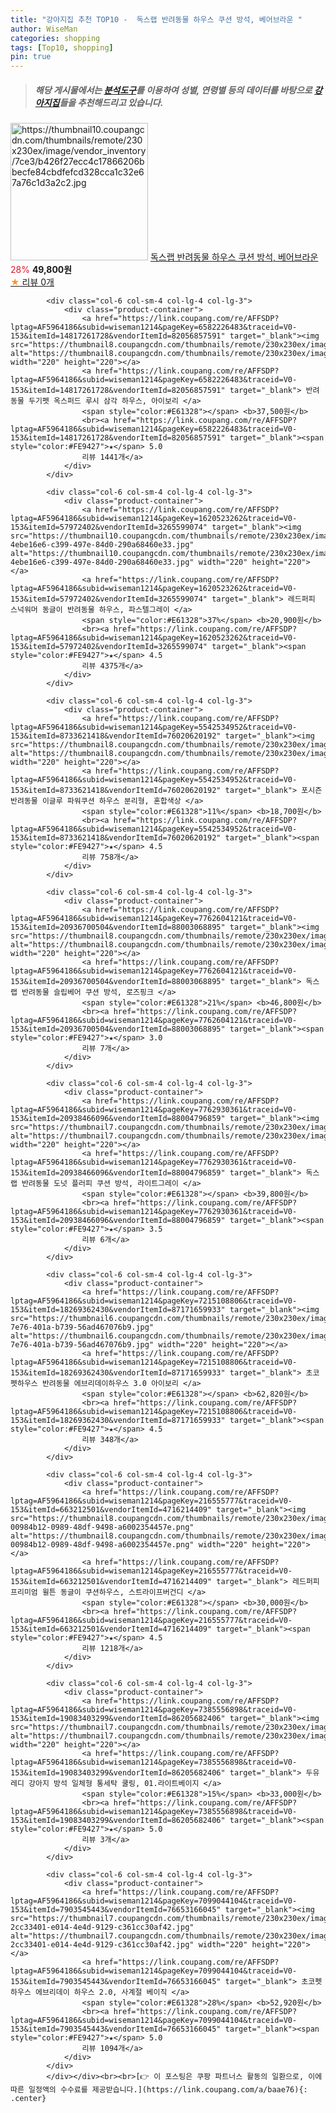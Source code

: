 ```yaml
---
title: "강아지집 추천 TOP10 -  독스랩 반려동물 하우스 쿠션 방석, 베어브라운 "
author: WiseMan
categories: shopping
tags: [Top10, shopping]
pin: true
---
```


> ##### 해당 게시물에서는 [**분석도구**](https://itemscout.io/)를 이용하여 **성별**, **연령별** 등의 데이터를 바탕으로 [**강아지집**](https://link.coupang.com/a/baae76)들을 추천해드리고 있습니다.
<div class="container"><div class="row">
            <div class="col-6 col-sm-4 col-lg-4 col-lg-3">
                <div class="product-container">
                    <a href="https://link.coupang.com/re/AFFSDP?lptag=AF5964186&subid=wiseman1214&pageKey=7860454873&traceid=V0-153&itemId=21448442898&vendorItemId=88503003888" target="_blank"><img src="https://thumbnail10.coupangcdn.com/thumbnails/remote/230x230ex/image/vendor_inventory/7ce3/b426f27ecc4c17866206bbecfe84cbdfefcd328cca1c32e67a76c1d3a2c2.jpg" alt="https://thumbnail10.coupangcdn.com/thumbnails/remote/230x230ex/image/vendor_inventory/7ce3/b426f27ecc4c17866206bbecfe84cbdfefcd328cca1c32e67a76c1d3a2c2.jpg" width="220" height="220"></a>
                    <a href="https://link.coupang.com/re/AFFSDP?lptag=AF5964186&subid=wiseman1214&pageKey=7860454873&traceid=V0-153&itemId=21448442898&vendorItemId=88503003888" target="_blank"> 독스랩 반려동물 하우스 쿠션 방석, 베어브라운 </a>
                    <span style="color:#E61328">28%</span> <b>49,800원</b>
                    <br><a href="https://link.coupang.com/re/AFFSDP?lptag=AF5964186&subid=wiseman1214&pageKey=7860454873&traceid=V0-153&itemId=21448442898&vendorItemId=88503003888" target="_blank"><span style="color:#FE9427">★</span> 
                    리뷰 0개</a>
                </div>
            </div>
            
            <div class="col-6 col-sm-4 col-lg-4 col-lg-3">
                <div class="product-container">
                    <a href="https://link.coupang.com/re/AFFSDP?lptag=AF5964186&subid=wiseman1214&pageKey=6582226483&traceid=V0-153&itemId=14817261728&vendorItemId=82056857591" target="_blank"><img src="https://thumbnail8.coupangcdn.com/thumbnails/remote/230x230ex/image/rs_quotation_api/4feyjqfp/7ea5127b55274c8bb8719d28dea868ec.jpg" alt="https://thumbnail8.coupangcdn.com/thumbnails/remote/230x230ex/image/rs_quotation_api/4feyjqfp/7ea5127b55274c8bb8719d28dea868ec.jpg" width="220" height="220"></a>
                    <a href="https://link.coupang.com/re/AFFSDP?lptag=AF5964186&subid=wiseman1214&pageKey=6582226483&traceid=V0-153&itemId=14817261728&vendorItemId=82056857591" target="_blank"> 반려동물 두기펫 옥스퍼드 루시 삼각 하우스, 아이보리 </a>
                    <span style="color:#E61328"></span> <b>37,500원</b>
                    <br><a href="https://link.coupang.com/re/AFFSDP?lptag=AF5964186&subid=wiseman1214&pageKey=6582226483&traceid=V0-153&itemId=14817261728&vendorItemId=82056857591" target="_blank"><span style="color:#FE9427">★</span> 5.0
                    리뷰 1441개</a>
                </div>
            </div>
            
            <div class="col-6 col-sm-4 col-lg-4 col-lg-3">
                <div class="product-container">
                    <a href="https://link.coupang.com/re/AFFSDP?lptag=AF5964186&subid=wiseman1214&pageKey=1620523262&traceid=V0-153&itemId=57972402&vendorItemId=3265599074" target="_blank"><img src="https://thumbnail10.coupangcdn.com/thumbnails/remote/230x230ex/image/retail/images/7497994884651268-4ebe16e6-c399-497e-84d0-290a68460e33.jpg" alt="https://thumbnail10.coupangcdn.com/thumbnails/remote/230x230ex/image/retail/images/7497994884651268-4ebe16e6-c399-497e-84d0-290a68460e33.jpg" width="220" height="220"></a>
                    <a href="https://link.coupang.com/re/AFFSDP?lptag=AF5964186&subid=wiseman1214&pageKey=1620523262&traceid=V0-153&itemId=57972402&vendorItemId=3265599074" target="_blank"> 레드퍼피 스넉워머 동글이 반려동물 하우스, 파스텔그레이 </a>
                    <span style="color:#E61328">37%</span> <b>20,900원</b>
                    <br><a href="https://link.coupang.com/re/AFFSDP?lptag=AF5964186&subid=wiseman1214&pageKey=1620523262&traceid=V0-153&itemId=57972402&vendorItemId=3265599074" target="_blank"><span style="color:#FE9427">★</span> 4.5
                    리뷰 4375개</a>
                </div>
            </div>
            
            <div class="col-6 col-sm-4 col-lg-4 col-lg-3">
                <div class="product-container">
                    <a href="https://link.coupang.com/re/AFFSDP?lptag=AF5964186&subid=wiseman1214&pageKey=5542534952&traceid=V0-153&itemId=8733621418&vendorItemId=76020620192" target="_blank"><img src="https://thumbnail8.coupangcdn.com/thumbnails/remote/230x230ex/image/rs_quotation_api/km4wof4k/76c3f1cdefd44a329dbbe28d163b0ec1.jpg" alt="https://thumbnail8.coupangcdn.com/thumbnails/remote/230x230ex/image/rs_quotation_api/km4wof4k/76c3f1cdefd44a329dbbe28d163b0ec1.jpg" width="220" height="220"></a>
                    <a href="https://link.coupang.com/re/AFFSDP?lptag=AF5964186&subid=wiseman1214&pageKey=5542534952&traceid=V0-153&itemId=8733621418&vendorItemId=76020620192" target="_blank"> 포시즌 반려동물 이글루 파워쿠션 하우스 분리형, 혼합색상 </a>
                    <span style="color:#E61328">11%</span> <b>18,700원</b>
                    <br><a href="https://link.coupang.com/re/AFFSDP?lptag=AF5964186&subid=wiseman1214&pageKey=5542534952&traceid=V0-153&itemId=8733621418&vendorItemId=76020620192" target="_blank"><span style="color:#FE9427">★</span> 4.5
                    리뷰 758개</a>
                </div>
            </div>
            
            <div class="col-6 col-sm-4 col-lg-4 col-lg-3">
                <div class="product-container">
                    <a href="https://link.coupang.com/re/AFFSDP?lptag=AF5964186&subid=wiseman1214&pageKey=7762604121&traceid=V0-153&itemId=20936700504&vendorItemId=88003068895" target="_blank"><img src="https://thumbnail8.coupangcdn.com/thumbnails/remote/230x230ex/image/vendor_inventory/9a09/1f1107cbec948a83b8b35dbf50cfc7d8d010eec91afb18e800cb841e9983.jpg" alt="https://thumbnail8.coupangcdn.com/thumbnails/remote/230x230ex/image/vendor_inventory/9a09/1f1107cbec948a83b8b35dbf50cfc7d8d010eec91afb18e800cb841e9983.jpg" width="220" height="220"></a>
                    <a href="https://link.coupang.com/re/AFFSDP?lptag=AF5964186&subid=wiseman1214&pageKey=7762604121&traceid=V0-153&itemId=20936700504&vendorItemId=88003068895" target="_blank"> 독스랩 반려동물 슬립베어 쿠션 방석, 로즈핑크 </a>
                    <span style="color:#E61328">21%</span> <b>46,800원</b>
                    <br><a href="https://link.coupang.com/re/AFFSDP?lptag=AF5964186&subid=wiseman1214&pageKey=7762604121&traceid=V0-153&itemId=20936700504&vendorItemId=88003068895" target="_blank"><span style="color:#FE9427">★</span> 3.0
                    리뷰 7개</a>
                </div>
            </div>
            
            <div class="col-6 col-sm-4 col-lg-4 col-lg-3">
                <div class="product-container">
                    <a href="https://link.coupang.com/re/AFFSDP?lptag=AF5964186&subid=wiseman1214&pageKey=7762930361&traceid=V0-153&itemId=20938466096&vendorItemId=88004796859" target="_blank"><img src="https://thumbnail7.coupangcdn.com/thumbnails/remote/230x230ex/image/vendor_inventory/6af0/d3f5c4604a61ba6b1ff479744da2d89f6e7280a0d960847d427c6992afcd.jpg" alt="https://thumbnail7.coupangcdn.com/thumbnails/remote/230x230ex/image/vendor_inventory/6af0/d3f5c4604a61ba6b1ff479744da2d89f6e7280a0d960847d427c6992afcd.jpg" width="220" height="220"></a>
                    <a href="https://link.coupang.com/re/AFFSDP?lptag=AF5964186&subid=wiseman1214&pageKey=7762930361&traceid=V0-153&itemId=20938466096&vendorItemId=88004796859" target="_blank"> 독스랩 반려동물 도넛 플러피 쿠션 방석, 라이트그레이 </a>
                    <span style="color:#E61328"></span> <b>39,800원</b>
                    <br><a href="https://link.coupang.com/re/AFFSDP?lptag=AF5964186&subid=wiseman1214&pageKey=7762930361&traceid=V0-153&itemId=20938466096&vendorItemId=88004796859" target="_blank"><span style="color:#FE9427">★</span> 3.5
                    리뷰 6개</a>
                </div>
            </div>
            
            <div class="col-6 col-sm-4 col-lg-4 col-lg-3">
                <div class="product-container">
                    <a href="https://link.coupang.com/re/AFFSDP?lptag=AF5964186&subid=wiseman1214&pageKey=7215108806&traceid=V0-153&itemId=18269362430&vendorItemId=87171659933" target="_blank"><img src="https://thumbnail6.coupangcdn.com/thumbnails/remote/230x230ex/image/retail/images/2023/09/13/9/3/5a561051-7e76-401a-b739-56ad467076b9.jpg" alt="https://thumbnail6.coupangcdn.com/thumbnails/remote/230x230ex/image/retail/images/2023/09/13/9/3/5a561051-7e76-401a-b739-56ad467076b9.jpg" width="220" height="220"></a>
                    <a href="https://link.coupang.com/re/AFFSDP?lptag=AF5964186&subid=wiseman1214&pageKey=7215108806&traceid=V0-153&itemId=18269362430&vendorItemId=87171659933" target="_blank"> 초코펫하우스 반려동물 에브리데이하우스 3.0 아이보리 </a>
                    <span style="color:#E61328"></span> <b>62,820원</b>
                    <br><a href="https://link.coupang.com/re/AFFSDP?lptag=AF5964186&subid=wiseman1214&pageKey=7215108806&traceid=V0-153&itemId=18269362430&vendorItemId=87171659933" target="_blank"><span style="color:#FE9427">★</span> 4.5
                    리뷰 348개</a>
                </div>
            </div>
            
            <div class="col-6 col-sm-4 col-lg-4 col-lg-3">
                <div class="product-container">
                    <a href="https://link.coupang.com/re/AFFSDP?lptag=AF5964186&subid=wiseman1214&pageKey=216555777&traceid=V0-153&itemId=663212501&vendorItemId=4716214409" target="_blank"><img src="https://thumbnail8.coupangcdn.com/thumbnails/remote/230x230ex/image/retail/images/458399498342553-00984b12-0989-48df-9498-a6002354457e.png" alt="https://thumbnail8.coupangcdn.com/thumbnails/remote/230x230ex/image/retail/images/458399498342553-00984b12-0989-48df-9498-a6002354457e.png" width="220" height="220"></a>
                    <a href="https://link.coupang.com/re/AFFSDP?lptag=AF5964186&subid=wiseman1214&pageKey=216555777&traceid=V0-153&itemId=663212501&vendorItemId=4716214409" target="_blank"> 레드퍼피 프리미엄 윌튼 동글이 쿠션하우스, 스트라이프버건디 </a>
                    <span style="color:#E61328"></span> <b>30,000원</b>
                    <br><a href="https://link.coupang.com/re/AFFSDP?lptag=AF5964186&subid=wiseman1214&pageKey=216555777&traceid=V0-153&itemId=663212501&vendorItemId=4716214409" target="_blank"><span style="color:#FE9427">★</span> 4.5
                    리뷰 1218개</a>
                </div>
            </div>
            
            <div class="col-6 col-sm-4 col-lg-4 col-lg-3">
                <div class="product-container">
                    <a href="https://link.coupang.com/re/AFFSDP?lptag=AF5964186&subid=wiseman1214&pageKey=7385556898&traceid=V0-153&itemId=19083403299&vendorItemId=86205682406" target="_blank"><img src="https://thumbnail7.coupangcdn.com/thumbnails/remote/230x230ex/image/vendor_inventory/4c52/7766c66fecbbdd7f41853b3f24669586a52ed329b3108310e2e0b5385f2f.jpg" alt="https://thumbnail7.coupangcdn.com/thumbnails/remote/230x230ex/image/vendor_inventory/4c52/7766c66fecbbdd7f41853b3f24669586a52ed329b3108310e2e0b5385f2f.jpg" width="220" height="220"></a>
                    <a href="https://link.coupang.com/re/AFFSDP?lptag=AF5964186&subid=wiseman1214&pageKey=7385556898&traceid=V0-153&itemId=19083403299&vendorItemId=86205682406" target="_blank"> 두유레디 강아지 방석 일체형 통세탁 쿨링, 01.라이트베이지 </a>
                    <span style="color:#E61328">15%</span> <b>33,000원</b>
                    <br><a href="https://link.coupang.com/re/AFFSDP?lptag=AF5964186&subid=wiseman1214&pageKey=7385556898&traceid=V0-153&itemId=19083403299&vendorItemId=86205682406" target="_blank"><span style="color:#FE9427">★</span> 5.0
                    리뷰 3개</a>
                </div>
            </div>
            
            <div class="col-6 col-sm-4 col-lg-4 col-lg-3">
                <div class="product-container">
                    <a href="https://link.coupang.com/re/AFFSDP?lptag=AF5964186&subid=wiseman1214&pageKey=7099044104&traceid=V0-153&itemId=7903545443&vendorItemId=76653166045" target="_blank"><img src="https://thumbnail7.coupangcdn.com/thumbnails/remote/230x230ex/image/retail/images/4141222904906781-2cc33401-e014-4e4d-9129-c361cc30af42.jpg" alt="https://thumbnail7.coupangcdn.com/thumbnails/remote/230x230ex/image/retail/images/4141222904906781-2cc33401-e014-4e4d-9129-c361cc30af42.jpg" width="220" height="220"></a>
                    <a href="https://link.coupang.com/re/AFFSDP?lptag=AF5964186&subid=wiseman1214&pageKey=7099044104&traceid=V0-153&itemId=7903545443&vendorItemId=76653166045" target="_blank"> 초코펫하우스 에브리데이 하우스 2.0, 사계절 베이직 </a>
                    <span style="color:#E61328">28%</span> <b>52,920원</b>
                    <br><a href="https://link.coupang.com/re/AFFSDP?lptag=AF5964186&subid=wiseman1214&pageKey=7099044104&traceid=V0-153&itemId=7903545443&vendorItemId=76653166045" target="_blank"><span style="color:#FE9427">★</span> 5.0
                    리뷰 1094개</a>
                </div>
            </div>
            </div></div><br><br>[👉 이 포스팅은 쿠팡 파트너스 활동의 일환으로, 이에 따른 일정액의 수수료를 제공받습니다.](https://link.coupang.com/a/baae76){: .center}